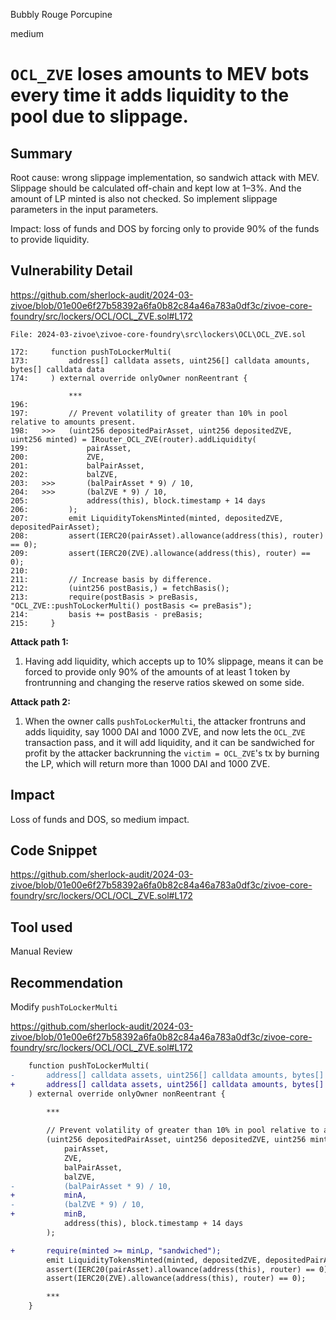 Bubbly Rouge Porcupine

medium

# `OCL_ZVE` loses amounts to MEV bots every time it adds liquidity to the pool due to slippage.


## Summary
Root cause: wrong slippage implementation, so sandwich attack with MEV. Slippage should be calculated off-chain and kept low at 1–3%. And the amount of LP minted is also not checked. So implement slippage parameters in the input parameters.

Impact: loss of funds and DOS by forcing only to provide 90% of the funds to provide liquidity.

## Vulnerability Detail

https://github.com/sherlock-audit/2024-03-zivoe/blob/01e00e6f27b58392a6fa0b82c84a46a783a0df3c/zivoe-core-foundry/src/lockers/OCL/OCL_ZVE.sol#L172

```solidity
File: 2024-03-zivoe\zivoe-core-foundry\src\lockers\OCL\OCL_ZVE.sol

172:     function pushToLockerMulti(
173:         address[] calldata assets, uint256[] calldata amounts, bytes[] calldata data
174:     ) external override onlyOwner nonReentrant {

             ***
196:
197:         // Prevent volatility of greater than 10% in pool relative to amounts present.
198:   >>>   (uint256 depositedPairAsset, uint256 depositedZVE, uint256 minted) = IRouter_OCL_ZVE(router).addLiquidity(
199:             pairAsset,
200:             ZVE,
201:             balPairAsset,
202:             balZVE,
203:   >>>       (balPairAsset * 9) / 10,
204:   >>>       (balZVE * 9) / 10,
205:             address(this), block.timestamp + 14 days
206:         );
207:         emit LiquidityTokensMinted(minted, depositedZVE, depositedPairAsset);
208:         assert(IERC20(pairAsset).allowance(address(this), router) == 0);
209:         assert(IERC20(ZVE).allowance(address(this), router) == 0);
210:
211:         // Increase basis by difference.
212:         (uint256 postBasis,) = fetchBasis();
213:         require(postBasis > preBasis, "OCL_ZVE::pushToLockerMulti() postBasis <= preBasis");
214:         basis += postBasis - preBasis;
215:     }

```

**Attack path 1:**
1. Having add liquidity, which accepts up to 10% slippage, means it can be forced to provide only 90% of the amounts of at least 1 token by frontrunning and changing the reserve ratios skewed on some side.

**Attack path 2:**
1. When the owner calls `pushToLockerMulti`, the attacker frontruns and adds liquidity, say 1000 DAI and 1000 ZVE, and now lets the `OCL_ZVE` transaction pass, and it will add liquidity, and it can be sandwiched for profit by the attacker backrunning the `victim = OCL_ZVE`'s tx by burning the LP, which will return more than 1000 DAI and 1000 ZVE.


## Impact
Loss of funds and DOS, so medium impact.

## Code Snippet

https://github.com/sherlock-audit/2024-03-zivoe/blob/01e00e6f27b58392a6fa0b82c84a46a783a0df3c/zivoe-core-foundry/src/lockers/OCL/OCL_ZVE.sol#L172

## Tool used

Manual Review

## Recommendation

Modify `pushToLockerMulti`

https://github.com/sherlock-audit/2024-03-zivoe/blob/01e00e6f27b58392a6fa0b82c84a46a783a0df3c/zivoe-core-foundry/src/lockers/OCL/OCL_ZVE.sol#L172

```diff
    function pushToLockerMulti(
-       address[] calldata assets, uint256[] calldata amounts, bytes[] calldata data
+       address[] calldata assets, uint256[] calldata amounts, bytes[] calldata data, uint minA, uint minB, uint minLp
    ) external override onlyOwner nonReentrant {
       
        ***

        // Prevent volatility of greater than 10% in pool relative to amounts present.
        (uint256 depositedPairAsset, uint256 depositedZVE, uint256 minted) = IRouter_OCL_ZVE(router).addLiquidity(
            pairAsset,
            ZVE,
            balPairAsset,
            balZVE,
-           (balPairAsset * 9) / 10,
+           minA,
-           (balZVE * 9) / 10,
+           minB,
            address(this), block.timestamp + 14 days
        );

+       require(minted >= minLp, "sandwiched");
        emit LiquidityTokensMinted(minted, depositedZVE, depositedPairAsset);
        assert(IERC20(pairAsset).allowance(address(this), router) == 0);
        assert(IERC20(ZVE).allowance(address(this), router) == 0);

        ***
    }
```